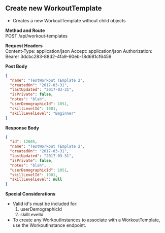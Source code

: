 Create new WorkoutTemplate
---
* Creates a new WorkoutTemplate without child objects

**Method and Route**\
POST /api/workout-templates

**Request Headers**\
Content-Type: application/json
Accept: application/json
Authorization: Bearer 3dcbc283-88d2-4fa9-90eb-18d681cf6459

**Post Body**
```json
{
  "name": "TestWorkout TEmplate 2",
  "createdOn": "2017-03-31",
  "lastUpdated": "2017-03-31",
  "isPrivate": false,
  "notes": "blah",
  "userDemographicId": 1051,
  "skillLevelId": 1001,
  "skillLevelLevel": "Beginner"
}
```

**Response Body**
```json
{
  "id": 12605,
  "name": "TestWorkout TEmplate 2",
  "createdOn": "2017-03-31",
  "lastUpdated": "2017-03-31",
  "isPrivate": false,
  "notes": "blah",
  "userDemographicId": 1051,
  "skillLevelId": 1001,
  "skillLevelLevel": null
}
```

**Special Considerations**
* Valid id's must be included for:
    1. userDemographicId
    2. skillLevelId
* To create any WorkoutInstances to associate with a WorkoutTemplate, use the WorkoutInstance endpoint.
